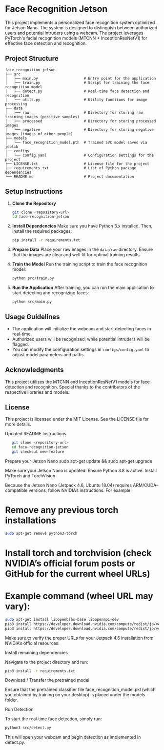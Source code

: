# Face Recognition Jetson

This project implements a personalized face recognition system optimized for Jetson Nano. The system is designed to distinguish between authorized users and potential intruders using a webcam. The project leverages PyTorch's facial recognition models (MTCNN + InceptionResNetV1) for effective face detection and recognition.

## Project Structure

```
face-recognition-jetson
├── src
│   ├── main.py                     # Entry point for the application
│   ├── train.py                    # Script for training the face recognition model
│   ├── detect.py                   # Real-time face detection and recognition
│   └── utils.py                    # Utility functions for image processing
├── data
│   ├── raw                         # Directory for storing raw training images (positive samples)
│   ├── processed                   # Directory for storing processed images
│   └── negative                    # Directory for storing negative images (images of other people)
├── models
│   └── face_recognition_model.pth  # Trained SVC model saved via joblib
├── configs
│   └── config.yaml                 # Configuration settings for the project
├── LICENSE.txt                     # License file for the project
├── requirements.txt                # List of Python package dependencies
└── README.md                       # Project documentation
```

## Setup Instructions

1. **Clone the Repository**
   ```bash
   git clone <repository-url>
   cd face-recognition-jetson
   ```

2. **Install Dependencies**
   Make sure you have Python 3.x installed. Then, install the required packages:
   ```bash
   pip install -r requirements.txt
   ```

3. **Prepare Data**
   Place your raw images in the `data/raw` directory. Ensure that the images are clear and well-lit for optimal training results.

4. **Train the Model**
   Run the training script to train the face recognition model:
   ```bash
   python src/train.py
   ```

5. **Run the Application**
   After training, you can run the main application to start detecting and recognizing faces:
   ```bash
   python src/main.py
   ```

## Usage Guidelines

- The application will initialize the webcam and start detecting faces in real-time.
- Authorized users will be recognized, while potential intruders will be flagged.
- You can modify the configuration settings in `configs/config.yaml` to adjust model parameters and paths.

## Acknowledgments

This project utilizes the MTCNN and InceptionResNetV1 models for face detection and recognition. Special thanks to the contributors of the respective libraries and models.

## License

This project is licensed under the MIT License. See the LICENSE file for more details.

Updated README Instructions
```bash
   git clone <repository-url>
   cd face-recognition-jetson
   git checkout new-feature
   ```


Prepare your Jetson Nano
sudo apt-get update && sudo apt-get upgrade

Make sure your Jetson Nano is updated:
Ensure Python 3.8 is active.
Install PyTorch and TorchVision

Because the Jetson Nano (Jetpack 4.6, Ubuntu 18.04) requires ARM/CUDA–compatible versions, follow NVIDIA’s instructions. For example:
# Remove any previous torch installations
   ```bash
   sudo apt-get remove python3-torch
   ```


# Install torch and torchvision (check NVIDIA’s official forum posts or GitHub for the current wheel URLs)
# Example command (wheel URL may vary):
   ```bash
   sudo apt-get install libopenblas-base libopenmpi-dev
   pip3 install https://developer.download.nvidia.com/compute/redist/jp/v46/torch-1.10.0%2Bnv20.12-cp38-cp38-linux_aarch64.whl
   pip3 install https://developer.download.nvidia.com/compute/redist/jp/v46/torchvision-0.11.1%2Bnv20.12-cp38-cp38-linux_aarch64.whl
   ```


Make sure to verify the proper URLs for your Jetpack 4.6 installation from NVIDIA’s official resources.

Install remaining dependencies

Navigate to the project directory and run:
   ```bash
   pip3 install -r requirements.txt
   ```


Download / Transfer the pretrained model

Ensure that the pretrained classifier file face_recognition_model.pkl (which you obtained by training on your desktop) is placed under the models folder.

Run Detection

To start the real‑time face detection, simply run:
   ```bash
   python3 src/detect.py
   ```


This will open your webcam and begin detection as implemented in detect.py.
